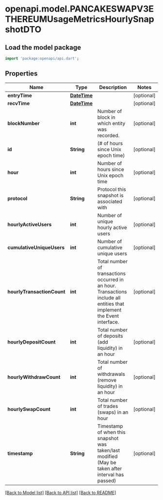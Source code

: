 # openapi.model.PANCAKESWAPV3ETHEREUMUsageMetricsHourlySnapshotDTO

## Load the model package
```dart
import 'package:openapi/api.dart';
```

## Properties
Name | Type | Description | Notes
------------ | ------------- | ------------- | -------------
**entryTime** | [**DateTime**](DateTime.md) |  | [optional] 
**recvTime** | [**DateTime**](DateTime.md) |  | [optional] 
**blockNumber** | **int** | Number of block in which entity was recorded. | [optional] 
**id** | **String** | (# of hours since Unix epoch time) | [optional] 
**hour** | **int** | Number of hours since Unix epoch time | [optional] 
**protocol** | **String** | Protocol this snapshot is associated with | [optional] 
**hourlyActiveUsers** | **int** | Number of unique hourly active users | [optional] 
**cumulativeUniqueUsers** | **int** | Number of cumulative unique users | [optional] 
**hourlyTransactionCount** | **int** | Total number of transactions occurred in an hour. Transactions include all entities that implement the Event interface. | [optional] 
**hourlyDepositCount** | **int** | Total number of deposits (add liquidity) in an hour | [optional] 
**hourlyWithdrawCount** | **int** | Total number of withdrawals (remove liquidity) in an hour | [optional] 
**hourlySwapCount** | **int** | Total number of trades (swaps) in an hour | [optional] 
**timestamp** | **String** | Timestamp of when this snapshot was taken/last modified (May be taken after interval has passed) | [optional] 

[[Back to Model list]](../README.md#documentation-for-models) [[Back to API list]](../README.md#documentation-for-api-endpoints) [[Back to README]](../README.md)


